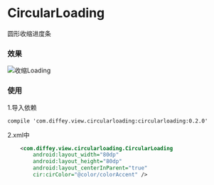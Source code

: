 # CircularLoading
圆形收缩进度条

### 效果
![收缩Loading](./assets/dotdemo.gif)

### 使用
1.导入依赖

```
compile 'com.diffey.view.circularloading:circularloading:0.2.0'
```

2.xml中

```xml
    <com.diffey.view.circularloading.CircularLoading
        android:layout_width="80dp"
        android:layout_height="80dp"
        android:layout_centerInParent="true"
        cir:cirColor="@color/colorAccent" />
```
